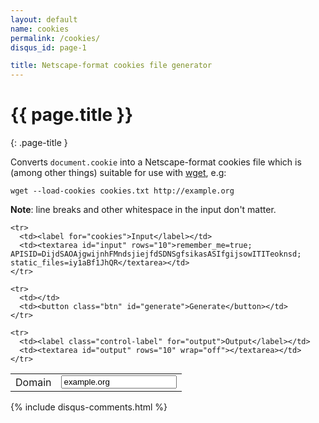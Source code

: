 ```yaml
---
layout: default
name: cookies
permalink: /cookies/
disqus_id: page-1

title: Netscape-format cookies file generator
---
```


# {{ page.title }}
{: .page-title }

Converts `document.cookie` into a Netscape-format cookies file which is (among other things) suitable for use with [wget](http://www.gnu.org/software/wget), e.g:

    wget --load-cookies cookies.txt http://example.org

**Note**: line breaks and other whitespace in the input don't matter.

<table class="table table-condensed">
  <tbody>
    <tr>
      <td><label for="domain">Domain</label></td>
      <td><input type="text" id="domain" value="example.org" class="input-block-level"></td>
    </tr>

    <tr>
      <td><label for="cookies">Input</label></td>
      <td><textarea id="input" rows="10">remember_me=true; APISID=DijdSAOAjgwijnhFMndsjiejfdSDNSgfsikasASIfgijsowITITeoknsd; static_files=iy1aBf1JhQR</textarea></td>
    </tr>

    <tr>
      <td></td>
      <td><button class="btn" id="generate">Generate</button></td>
    </tr>

    <tr>
      <td><label class="control-label" for="output">Output</label></td>
      <td><textarea id="output" rows="10" wrap="off"></textarea></td>
    </tr>
  </tbody>
</table>

{% include disqus-comments.html %}